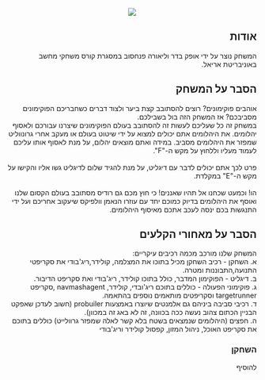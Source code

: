   
<p align="center">
  <img src="https://user-images.githubusercontent.com/50797734/100894383-1c201b80-34c5-11eb-9ba9-38145b8695bc.png">
</p>
<div dir='rtl' lang='he'>
  
## אודות
המשחק נוצר על ידי אופק בדר וליאורה פנחסוב במסגרת קורס משחקי מחשב באוניבריטת אריאל.

## הסבר על המשחק
אוהבים פוקימונים? רוצים להסתובב קצת ביער ולצוד דברים כשחבריכם הפוקימונים מסביבכם? אז המשחק הזה בול בשבילכם.<br/>
במשחק זה כל שעליכם לעשות זה להסתובב בעולם הפוקימונים שיצרנו עבורכם ולאסוף יהלומים.
את היהלומים אתם יכולים למצוא על ידי שיטוט בעולם או מעקב אחרי גרונווליט שמפזר את היהלומים מסביב. במידה ואתם מוצאים יהלום, על מנת לאסוף אותו עליכם לעמוד מעליו וללחוץ על מקש ה-"F".<br/><br/>
פרט לכך אתם יכולים לדבר עם דיגליט, על מנת להגיד שלום לדיגליט גשו אליו והקישו על מקש ה-"E" במקלדת.<br/><br/>
הו! וכמעט שכחנו אל תהיו שאננים! כי חוץ מכם גם רודיס מסתובב בעולם הקסום שלנו ואוסף את היהלומים בדיוק כמוכם יחד עם עוזרו הנאמן וולפיקס שיעקוב אחריכם ועל ידי התנגשות בכם ינסה לעכב אתכם מאיסוף היהלומים.

## הסבר על מאחורי הקלעים
המשחק שלנו מורכב מכמה רכיבים עיקריים:<br/>
א. השחקן - רכיב השחקן מכיל בתוכו את המצלמה, קולידר,ריג'בודי את סקריפטי התנועה,התבוננות ומטרה.<br/>
ב. דיגליט - הפוקימון המדבר, כולל בתוכו קולידר, ריג'בודי ואת סקריפט הדיבור.<br/>
ג. פוקימוני הפעולה - כוללים בתוכם ריג'ובדי, קולידר, navmashagent ,סקריפט targetrunner וסקריפטים מותאמים נוספים בהתאמה.<br/>
ד. רכיבי סביבה ביניהם גם אלמנטים שיוצרו באמצעות probuiler (חשוב לעדכן שאפקט הבניין הכתום צהוב נעשה ככה בכוונה, זה לא באג זה במכוון).<br/>
ה. חפצים (היהלומים שנמצאים בשטח בלא קשר לאלה שמפזר גרוולייט) כוללים בתוכם את סקריפט האוכל, ניהול המזון, קפסול קולידר וריג'בודי


### השחקן
להוסיף


</div>
